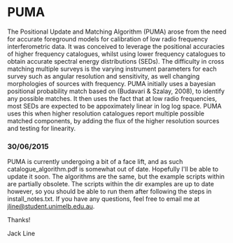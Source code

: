 # PUMA
The Positional Update and Matching Algorithm (PUMA) arose from the need for accurate foreground models for calibration of low radio frequency interferometric data. It was conceived to leverage the positional accuracies of higher frequency catalogues, whilst using lower frequency catalogues to obtain accurate spectral energy distributions (SEDs). The difficulty in cross matching multiple surveys is the varying instrument parameters for each survey such as angular resolution and sensitivity, as well changing morphologies of sources with frequency. PUMA initially uses a bayesian positional probability match based on (Budavari & Szalay, 2008), to identify any possible matches. It then uses the fact that at low radio frequencies, most SEDs are expected to be appoximately linear in log log space. PUMA uses this when higher resolution catalogues report multiple possible matched components, by adding the flux of the higher resolution sources and testing for linearity.

### 30/06/2015
PUMA is currently undergoing a bit of a face lift, and as such catalogue_algorithm.pdf is somewhat out of date. Hopefully I'll be able to update it soon. The algorithms are the same, but the example scripts within are partially obsolete. The scripts within the dir examples are up to date however, so you should be able to run them after following the steps in install_notes.txt. If you have any questions, feel free to email me at jline@student.unimelb.edu.au.

Thanks!

Jack Line
